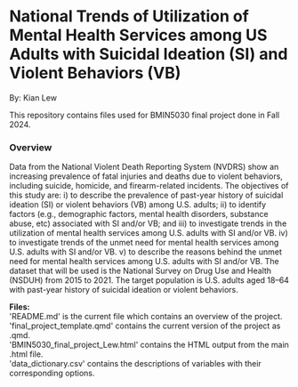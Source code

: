 National Trends of Utilization of Mental Health Services among US  Adults with Suicidal Ideation (SI) and Violent Behaviors (VB) 
============
By: Kian Lew

This repository contains files used for BMIN5030 final project done in Fall 2024. 

### Overview
Data from the National Violent Death Reporting System (NVDRS) show an increasing prevalence of fatal injuries and deaths due to violent behaviors, including suicide, homicide, and firearm-related incidents. The objectives of this study are: i) to describe the prevalence of past-year history of suicidal ideation (SI) or violent behaviors (VB) among U.S. adults; ii) to identify factors (e.g., demographic factors, mental health disorders, substance abuse, etc) associated with SI and/or VB; and iii) to investigate trends in the utilization of mental health services among U.S. adults with SI and/or VB. iv) to investigate trends of the unmet need for mental health services among U.S. adults with SI and/or VB. v) to describe the reasons behind the unmet need for mental health services among U.S. adults with SI and/or VB. The dataset that will be used is the National Survey on Drug Use and Health (NSDUH) from 2015 to 2021. The target population is U.S. adults aged 18–64 with past-year history of suicidal ideation or violent behaviors.

**Files:** <br>
'README.md' is the current file which contains an overview of the project.<br>
'final_project_template.qmd' contains the current version of the project as .qmd.<br>
'BMIN5030_final_project_Lew.html' contains the HTML output from the main .html file.<br>
'data_dictionary.csv' contains the descriptions of variables with their corresponding options.<br>




